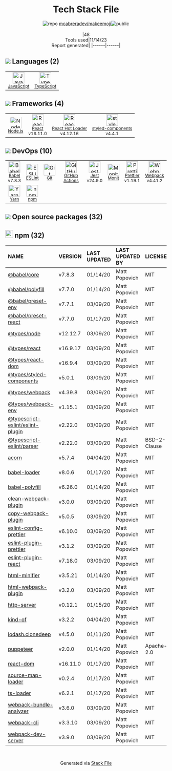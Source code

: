 <!--
--- Readme.md Snippet without images Start ---
## Tech Stack
mcabreradev/makeemoji is built on the following main stack:
- [Jest](http://facebook.github.io/jest/) – Javascript Testing Framework
- [Node.js](http://nodejs.org/) – Frameworks (Full Stack)
- [React](https://reactjs.org/) – Javascript UI Libraries
- [JavaScript](https://developer.mozilla.org/en-US/docs/Web/JavaScript) – Languages
- [TypeScript](http://www.typescriptlang.org) – Languages
- [Webpack](http://webpack.js.org) – JS Build Tools / JS Task Runners
- [React Hot Loader](http://gaearon.github.io/react-hot-loader/) – JavaScript Framework Components
- [Babel](http://babeljs.io/) – JavaScript Compilers
- [Monit](https://mmonit.com) – Monitoring Tools
- [ESLint](http://eslint.org/) – Code Review
- [Yarn](https://yarnpkg.com/) – Front End Package Manager
- [styled-components](https://styled-components.com) – JavaScript Framework Components
- [Prettier](https://prettier.io/) – Code Review
- [GitHub Actions](https://github.com/features/actions) – Continuous Integration

Full tech stack [here](/techstack.md)
--- Readme.md Snippet without images End ---

--- Readme.md Snippet with images Start ---
## Tech Stack
mcabreradev/makeemoji is built on the following main stack:
- <img width='25' height='25' src='https://img.stackshare.io/service/830/jest.png' alt='Jest'/> [Jest](http://facebook.github.io/jest/) – Javascript Testing Framework
- <img width='25' height='25' src='https://img.stackshare.io/service/1011/n1JRsFeB_400x400.png' alt='Node.js'/> [Node.js](http://nodejs.org/) – Frameworks (Full Stack)
- <img width='25' height='25' src='https://img.stackshare.io/service/1020/OYIaJ1KK.png' alt='React'/> [React](https://reactjs.org/) – Javascript UI Libraries
- <img width='25' height='25' src='https://img.stackshare.io/service/1209/javascript.jpeg' alt='JavaScript'/> [JavaScript](https://developer.mozilla.org/en-US/docs/Web/JavaScript) – Languages
- <img width='25' height='25' src='https://img.stackshare.io/service/1612/bynNY5dJ.jpg' alt='TypeScript'/> [TypeScript](http://www.typescriptlang.org) – Languages
- <img width='25' height='25' src='https://img.stackshare.io/service/1682/IMG_4636.PNG' alt='Webpack'/> [Webpack](http://webpack.js.org) – JS Build Tools / JS Task Runners
- <img width='25' height='25' src='https://img.stackshare.io/no-img-open-source.png' alt='React Hot Loader'/> [React Hot Loader](http://gaearon.github.io/react-hot-loader/) – JavaScript Framework Components
- <img width='25' height='25' src='https://img.stackshare.io/service/2739/-1wfGjNw.png' alt='Babel'/> [Babel](http://babeljs.io/) – JavaScript Compilers
- <img width='25' height='25' src='https://img.stackshare.io/service/2986/MonitLogo.png' alt='Monit'/> [Monit](https://mmonit.com) – Monitoring Tools
- <img width='25' height='25' src='https://img.stackshare.io/service/3337/Q4L7Jncy.jpg' alt='ESLint'/> [ESLint](http://eslint.org/) – Code Review
- <img width='25' height='25' src='https://img.stackshare.io/service/5848/44mC-kJ3.jpg' alt='Yarn'/> [Yarn](https://yarnpkg.com/) – Front End Package Manager
- <img width='25' height='25' src='https://img.stackshare.io/service/6749/styled-components.png' alt='styled-components'/> [styled-components](https://styled-components.com) – JavaScript Framework Components
- <img width='25' height='25' src='https://img.stackshare.io/service/7035/default_66f265943abed56bcdbfca1c866a4261b1fbb063.jpg' alt='Prettier'/> [Prettier](https://prettier.io/) – Code Review
- <img width='25' height='25' src='https://img.stackshare.io/service/11563/actions.png' alt='GitHub Actions'/> [GitHub Actions](https://github.com/features/actions) – Continuous Integration

Full tech stack [here](/techstack.md)
--- Readme.md Snippet with images End ---
-->
<div align="center">

# Tech Stack File
![](https://img.stackshare.io/repo.svg "repo") [mcabreradev/makeemoji](https://github.com/mcabreradev/makeemoji)![](https://img.stackshare.io/public_badge.svg "public")
<br/><br/>
|48<br/>Tools used|11/14/23 <br/>Report generated|
|------|------|
</div>

## <img src='https://img.stackshare.io/languages.svg'/> Languages (2)
<table><tr>
  <td align='center'>
  <img width='36' height='36' src='https://img.stackshare.io/service/1209/javascript.jpeg' alt='JavaScript'>
  <br>
  <sub><a href="https://developer.mozilla.org/en-US/docs/Web/JavaScript">JavaScript</a></sub>
  <br>
  <sub></sub>
</td>

<td align='center'>
  <img width='36' height='36' src='https://img.stackshare.io/service/1612/bynNY5dJ.jpg' alt='TypeScript'>
  <br>
  <sub><a href="http://www.typescriptlang.org">TypeScript</a></sub>
  <br>
  <sub></sub>
</td>

</tr>
</table>

## <img src='https://img.stackshare.io/frameworks.svg'/> Frameworks (4)
<table><tr>
  <td align='center'>
  <img width='36' height='36' src='https://img.stackshare.io/service/1011/n1JRsFeB_400x400.png' alt='Node.js'>
  <br>
  <sub><a href="http://nodejs.org/">Node.js</a></sub>
  <br>
  <sub></sub>
</td>

<td align='center'>
  <img width='36' height='36' src='https://img.stackshare.io/service/1020/OYIaJ1KK.png' alt='React'>
  <br>
  <sub><a href="https://reactjs.org/">React</a></sub>
  <br>
  <sub>v16.11.0</sub>
</td>

<td align='center'>
  <img width='36' height='36' src='https://img.stackshare.io/no-img-open-source.png' alt='React Hot Loader'>
  <br>
  <sub><a href="http://gaearon.github.io/react-hot-loader/">React Hot Loader</a></sub>
  <br>
  <sub>v4.12.16</sub>
</td>

<td align='center'>
  <img width='36' height='36' src='https://img.stackshare.io/service/6749/styled-components.png' alt='styled-components'>
  <br>
  <sub><a href="https://styled-components.com">styled-components</a></sub>
  <br>
  <sub>v4.4.1</sub>
</td>

</tr>
</table>

## <img src='https://img.stackshare.io/devops.svg'/> DevOps (10)
<table><tr>
  <td align='center'>
  <img width='36' height='36' src='https://img.stackshare.io/service/2739/-1wfGjNw.png' alt='Babel'>
  <br>
  <sub><a href="http://babeljs.io/">Babel</a></sub>
  <br>
  <sub>v7.8.3</sub>
</td>

<td align='center'>
  <img width='36' height='36' src='https://img.stackshare.io/service/3337/Q4L7Jncy.jpg' alt='ESLint'>
  <br>
  <sub><a href="http://eslint.org/">ESLint</a></sub>
  <br>
  <sub></sub>
</td>

<td align='center'>
  <img width='36' height='36' src='https://img.stackshare.io/service/1046/git.png' alt='Git'>
  <br>
  <sub><a href="http://git-scm.com/">Git</a></sub>
  <br>
  <sub></sub>
</td>

<td align='center'>
  <img width='36' height='36' src='https://img.stackshare.io/service/11563/actions.png' alt='GitHub Actions'>
  <br>
  <sub><a href="https://github.com/features/actions">GitHub Actions</a></sub>
  <br>
  <sub></sub>
</td>

<td align='center'>
  <img width='36' height='36' src='https://img.stackshare.io/service/830/jest.png' alt='Jest'>
  <br>
  <sub><a href="http://facebook.github.io/jest/">Jest</a></sub>
  <br>
  <sub>v24.9.0</sub>
</td>

<td align='center'>
  <img width='36' height='36' src='https://img.stackshare.io/service/2986/MonitLogo.png' alt='Monit'>
  <br>
  <sub><a href="https://mmonit.com">Monit</a></sub>
  <br>
  <sub></sub>
</td>

<td align='center'>
  <img width='36' height='36' src='https://img.stackshare.io/service/7035/default_66f265943abed56bcdbfca1c866a4261b1fbb063.jpg' alt='Prettier'>
  <br>
  <sub><a href="https://prettier.io/">Prettier</a></sub>
  <br>
  <sub>v1.19.1</sub>
</td>

<td align='center'>
  <img width='36' height='36' src='https://img.stackshare.io/service/1682/IMG_4636.PNG' alt='Webpack'>
  <br>
  <sub><a href="http://webpack.js.org">Webpack</a></sub>
  <br>
  <sub>v4.41.2</sub>
</td>

</tr>
<tr>
  <td align='center'>
  <img width='36' height='36' src='https://img.stackshare.io/service/5848/44mC-kJ3.jpg' alt='Yarn'>
  <br>
  <sub><a href="https://yarnpkg.com/">Yarn</a></sub>
  <br>
  <sub></sub>
</td>

<td align='center'>
  <img width='36' height='36' src='https://img.stackshare.io/service/1120/lejvzrnlpb308aftn31u.png' alt='npm'>
  <br>
  <sub><a href="https://www.npmjs.com/">npm</a></sub>
  <br>
  <sub></sub>
</td>

</tr>
</table>


## <img src='https://img.stackshare.io/group.svg' /> Open source packages (32)</h2>

## <img width='24' height='24' src='https://img.stackshare.io/service/1120/lejvzrnlpb308aftn31u.png'/> npm (32)

|NAME|VERSION|LAST UPDATED|LAST UPDATED BY|LICENSE|VULNERABILITIES|
|:------|:------|:------|:------|:------|:------|
|[@babel/core](https://www.npmjs.com/@babel/core)|v7.8.3|01/14/20|Matt Popovich |MIT|N/A|
|[@babel/polyfill](https://www.npmjs.com/@babel/polyfill)|v7.7.0|01/14/20|Matt Popovich |MIT|N/A|
|[@babel/preset-env](https://www.npmjs.com/@babel/preset-env)|v7.7.1|03/09/20|Matt Popovich |MIT|N/A|
|[@babel/preset-react](https://www.npmjs.com/@babel/preset-react)|v7.7.0|01/17/20|Matt Popovich |MIT|N/A|
|[@types/node](https://www.npmjs.com/@types/node)|v12.12.7|03/09/20|Matt Popovich |MIT|N/A|
|[@types/react](https://www.npmjs.com/@types/react)|v16.9.17|03/09/20|Matt Popovich |MIT|N/A|
|[@types/react-dom](https://www.npmjs.com/@types/react-dom)|v16.9.4|03/09/20|Matt Popovich |MIT|N/A|
|[@types/styled-components](https://www.npmjs.com/@types/styled-components)|v5.0.1|03/09/20|Matt Popovich |MIT|N/A|
|[@types/webpack](https://www.npmjs.com/@types/webpack)|v4.39.8|03/09/20|Matt Popovich |MIT|N/A|
|[@types/webpack-env](https://www.npmjs.com/@types/webpack-env)|v1.15.1|03/09/20|Matt Popovich |MIT|N/A|
|[@typescript-eslint/eslint-plugin](https://www.npmjs.com/@typescript-eslint/eslint-plugin)|v2.22.0|03/09/20|Matt Popovich |MIT|N/A|
|[@typescript-eslint/parser](https://www.npmjs.com/@typescript-eslint/parser)|v2.22.0|03/09/20|Matt Popovich |BSD-2-Clause|N/A|
|[acorn](https://www.npmjs.com/acorn)|v5.7.4|04/04/20|Matt Popovich |MIT|N/A|
|[babel-loader](https://www.npmjs.com/babel-loader)|v8.0.6|01/17/20|Matt Popovich |MIT|N/A|
|[babel-polyfill](https://www.npmjs.com/babel-polyfill)|v6.26.0|01/14/20|Matt Popovich |MIT|N/A|
|[clean-webpack-plugin](https://www.npmjs.com/clean-webpack-plugin)|v3.0.0|03/09/20|Matt Popovich |MIT|N/A|
|[copy-webpack-plugin](https://www.npmjs.com/copy-webpack-plugin)|v5.0.5|03/09/20|Matt Popovich |MIT|N/A|
|[eslint-config-prettier](https://www.npmjs.com/eslint-config-prettier)|v6.10.0|03/09/20|Matt Popovich |MIT|N/A|
|[eslint-plugin-prettier](https://www.npmjs.com/eslint-plugin-prettier)|v3.1.2|03/09/20|Matt Popovich |MIT|N/A|
|[eslint-plugin-react](https://www.npmjs.com/eslint-plugin-react)|v7.18.0|03/09/20|Matt Popovich |MIT|N/A|
|[html-minifier](https://www.npmjs.com/html-minifier)|v3.5.21|01/14/20|Matt Popovich |MIT|N/A|
|[html-webpack-plugin](https://www.npmjs.com/html-webpack-plugin)|v3.2.0|03/09/20|Matt Popovich |MIT|N/A|
|[http-server](https://www.npmjs.com/http-server)|v0.12.1|01/15/20|Matt Popovich |MIT|N/A|
|[kind-of](https://www.npmjs.com/kind-of)|v3.2.2|04/04/20|Matt Popovich |MIT|N/A|
|[lodash.clonedeep](https://www.npmjs.com/lodash.clonedeep)|v4.5.0|01/11/20|Matt Popovich |MIT|N/A|
|[puppeteer](https://www.npmjs.com/puppeteer)|v2.0.0|01/14/20|Matt Popovich |Apache-2.0|N/A|
|[react-dom](https://www.npmjs.com/react-dom)|v16.11.0|01/17/20|Matt Popovich |MIT|N/A|
|[source-map-loader](https://www.npmjs.com/source-map-loader)|v0.2.4|01/17/20|Matt Popovich |MIT|N/A|
|[ts-loader](https://www.npmjs.com/ts-loader)|v6.2.1|01/17/20|Matt Popovich |MIT|N/A|
|[webpack-bundle-analyzer](https://www.npmjs.com/webpack-bundle-analyzer)|v3.6.0|03/09/20|Matt Popovich |MIT|N/A|
|[webpack-cli](https://www.npmjs.com/webpack-cli)|v3.3.10|03/09/20|Matt Popovich |MIT|N/A|
|[webpack-dev-server](https://www.npmjs.com/webpack-dev-server)|v3.9.0|03/09/20|Matt Popovich |MIT|N/A|

<br/>
<div align='center'>

Generated via [Stack File](https://github.com/apps/stack-file)
